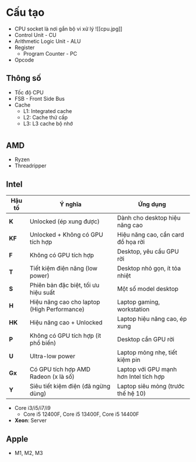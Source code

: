 # Cấu tạo
- CPU socket là nơi gắn bộ vi xử lý
![[cpu.jpg]]
- Control Unit - CU
- Arithmetic Logic Unit - ALU
- Register
	- Program Counter - PC
- Opcode
## Thông số
- Tốc độ CPU
- FSB - Front Side Bus
- Cache
	- L1: Integrated cache
	- L2: Cache thứ cấp
	- L3: L3 cache bộ nhớ
#
## AMD 
- Ryzen
- Threadripper
## Intel
| Hậu tố | Ý nghĩa                                     | Ứng dụng                               |
| ------ | ------------------------------------------- | -------------------------------------- |
| **K**  | Unlocked (ép xung được)                     | Dành cho desktop hiệu năng cao         |
| **KF** | Unlocked + Không có GPU tích hợp            | Hiệu năng cao, cần card đồ họa rời     |
| **F**  | Không có GPU tích hợp                       | Desktop, yêu cầu GPU rời               |
| **T**  | Tiết kiệm điện năng (low power)             | Desktop nhỏ gọn, ít tỏa nhiệt          |
| **S**  | Phiên bản đặc biệt, tối ưu hiệu suất        | Một số model desktop                   |
| **H**  | Hiệu năng cao cho laptop (High Performance) | Laptop gaming, workstation             |
| **HK** | Hiệu năng cao + Unlocked                    | Laptop hiệu năng cao, ép xung          |
| **P**  | Không có GPU tích hợp (ít phổ biến)         | Desktop cần GPU rời                    |
| **U**  | Ultra-low power                             | Laptop mỏng nhẹ, tiết kiệm pin         |
| **Gx** | Có GPU tích hợp AMD Radeon (x là số)        | Laptop với GPU mạnh hơn Intel tích hợp |
| **Y**  | Siêu tiết kiệm điện (đã ngừng dùng)         | Laptop siêu mỏng (trước thế hệ 10)     |
- Core i3/i5/i7/i9
	- Core i5 12400F, Core i5 13400F, Core i5 14400F
- **Xeon**: Server
## Apple
- M1, M2, M3
